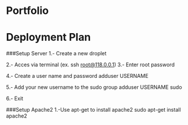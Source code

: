 Portfolio
===

Deployment Plan
===

###Setup Server
1.- Create a new droplet

2.- Acces via terminal 
  (ex. ssh root@118.0.0.1)
3.- Enter root password

4.- Create  a user name and password 
  adduser USERNAME
  
5.- Add your new username to the sudo group 
  adduser USERNAME sudo
  
6.- Exit 

###Setup Apache2
1.-Use apt-get to install apache2
  sudo apt-get install apache2
  
